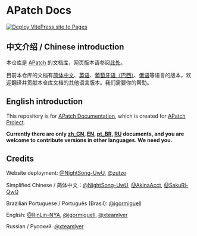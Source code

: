 # APatch Docs
[![Deploy VitePress site to Pages](https://github.com/AndroidPatch/APatchDocs/actions/workflows/deploy.yml/badge.svg)](https://github.com/AndroidPatch/APatchDocs/actions/workflows/deploy.yml)

## 中文介绍 / Chinese introduction

本仓库是 [APatch](https://github.com/bmax121/APatch) 的文档库，网页版本请参阅[此处](https://apatch.dev/)。

目前本仓库的文档有[简体中文](/docs/zh_CN)、[英语](/docs/)、[葡萄牙语（巴西）](/docs/pt_BR)、[俄语](/docs/ru)等语言的版本，欢迎翻译并贡献本仓库文档的其他语言版本。我们需要你的帮助。

## English introduction

This repository is for [APatch Documentation](https://apatch.dev/), which is created for [APatch Project](https://github.com/bmax121/APatch).

**Currently there are only [zh_CN](/docs/zh_CN), [EN](/docs/), [pt_BR](/docs/pt_BR), [RU](/docs/ru) documents, and you are welcome to contribute versions in other languages. We need you.**

## Credits

Website deployment: [@NightSong-UwU](https://github.com/NightSong-UwU), [@zutzo](https://github.com/zutzo)

Simplified Chinese / 简体中文：[@NightSong-UwU](https://github.com/NightSong-UwU), [@AkinaAcct](https://github.com/AkinaAcct), [@SakuRi-QwQ](https://github.com/SakuRi-QwQ)

Brazilian Portuguese / Português (Brasil): [@igormiguell](https://github.com/igormiguell)

English: [@RinLin-NYA](https://github.com/RinLin-NYA), [@igormiguell](https://github.com/igormiguell), [@xteamlyer](https://github.com/xteamlyer)

Russian / Русский: [@xteamlyer](https://github.com/xteamlyer)

